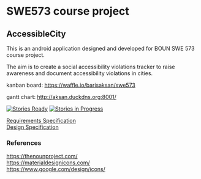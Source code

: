 # SWE573 course project

## AccessibleCity

This is an android application designed and developed for BOUN SWE 573 course project.

The aim is to create a social accessibility violations tracker to raise awareness and document accessibility violations in cities.

kanban board:
https://waffle.io/barisaksan/swe573

gantt chart:
http://aksan.duckdns.org:8001/

[![Stories Ready](https://badge.waffle.io/barisaksan/swe573.svg?label=ready&title=Ready)](http://waffle.io/barisaksan/swe573)
[![Stories in Progress](https://badge.waffle.io/barisaksan/swe573.svg?label=in%20progress&title=In%20Progress)](http://waffle.io/barisaksan/swe573)

[Requirements Specification](https://github.com/barisaksan/swe573/wiki/Requirements-Specification)  
[Design Specification](https://github.com/barisaksan/swe573/wiki/Design-Specification)  

### References
https://thenounproject.com/  
https://materialdesignicons.com/  
https://www.google.com/design/icons/  
